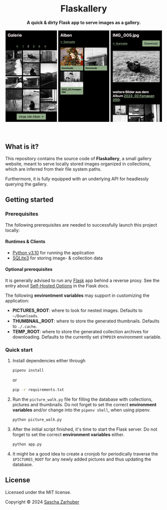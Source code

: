 <div align="center">
  <h1>Flaskallery</h1>
  <strong>A quick & dirty Flask app to serve images as a gallery.</strong>
  <br />
  <br />
  <img src="assets/screenshot.png" width="32.667%" />
  <img src="assets/screenshot_collections.png" width="32.667%" />
  <img src="assets/screenshot_picture.png" width="32.667%" />
  <br />
  <br />
  <br />
</div>

## What is it?

This repository contains the source code of **Flaskallery**, a small gallery website, meant to serve locally stored images organized in collections, which are inferred from their file system paths.

Furthermore, it is fully equipped with an underlying API for headlessly querying the gallery.

## Getting started

### Prerequisites

The following prerequisites are needed to successfully launch this project locally:

#### Runtimes & Clients

- [Python v3.10](https://www.python.org/) for running the application
- [SQLite3](https://www.sqlite.org/) for storing image- & collection data

#### Optional prerequisites

It is generally advised to run any [Flask](https://flask.palletsprojects.com) app behind a reverse proxy. See the entry about [Self-Hosted Options](https://flask.palletsprojects.com/en/3.0.x/deploying/#self-hosted-options) in the Flask docs.

The following **environtment variables** may support in customizing the application:

- **PICTURES_ROOT**: where to look for nested images. Defaults to `~/Downloads`.
- **THUMBNAIL_ROOT**: where to store the generated thumbnails. Defaults to `./.cache`.
- **TEMP_ROOT**: where to store the generated collection archives for downloading. Defaults to the currently set `$TMPDIR` environment variable.

### Quick start

1. Install dependencies either through

   ```bash
   pipenv install
   ```

   or

   ```bash
   pip -r requirements.txt
   ```

2. Run the `picture_walk.py` file for filling the database with collections, pictures and thumbnails. Do not forget to set the correct **environment variables** and/or change into the `pipenv shell`, when using pipenv.

   ```bash
   python picture_walk.py
   ```

3. After the initial script finished, it's time to start the Flask server. Do not forget to set the correct **environment variables** either.

   ```bash
   python app.py
   ```

4. It might be a good idea to create a cronjob for periodically traverse the `$PICTURES_ROOT` for any newly added pictures and thus updating the database.

## License

Licensed under the MIT license.

Copyright ©️ 2024 [Sascha Zarhuber](https://sascha.work)
